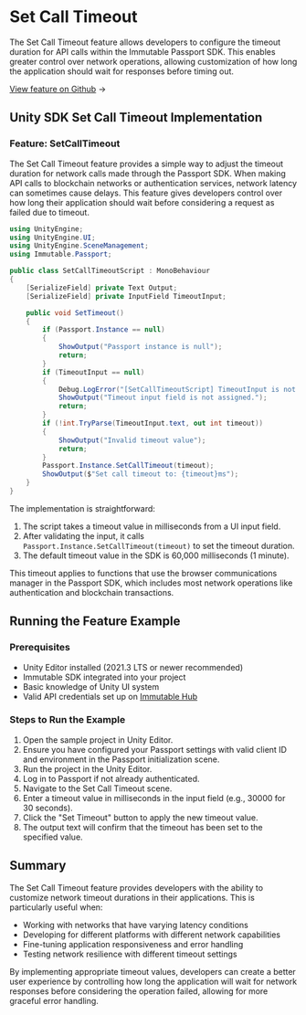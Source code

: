 <div class="display-none">

# Set Call Timeout

</div>

The Set Call Timeout feature allows developers to configure the timeout duration for API calls within the Immutable Passport SDK. This enables greater control over network operations, allowing customization of how long the application should wait for responses before timing out.

<div class="button-component">

[View feature on Github](https://github.com/immutable/unity-immutable-sdk/tree/main/sample/Assets/Scripts/Passport/Other/SetCallTimeout) <span class="button-component-arrow">→</span>

</div>

## Unity SDK Set Call Timeout Implementation

### Feature: SetCallTimeout

The Set Call Timeout feature provides a simple way to adjust the timeout duration for network calls made through the Passport SDK. When making API calls to blockchain networks or authentication services, network latency can sometimes cause delays. This feature gives developers control over how long their application should wait before considering a request as failed due to timeout.

```csharp title="SetCallTimeoutScript" manualLink="https://github.com/immutable/unity-immutable-sdk/blob/main/sample/Assets/Scripts/Passport/Other/SetCallTimeout/SetCallTimeoutScript.cs"
using UnityEngine;
using UnityEngine.UI;
using UnityEngine.SceneManagement;
using Immutable.Passport;

public class SetCallTimeoutScript : MonoBehaviour
{
    [SerializeField] private Text Output;
    [SerializeField] private InputField TimeoutInput;

    public void SetTimeout()
    {
        if (Passport.Instance == null)
        {
            ShowOutput("Passport instance is null");
            return;
        }
        if (TimeoutInput == null)
        {
            Debug.LogError("[SetCallTimeoutScript] TimeoutInput is not assigned in the Inspector.");
            ShowOutput("Timeout input field is not assigned.");
            return;
        }
        if (!int.TryParse(TimeoutInput.text, out int timeout))
        {
            ShowOutput("Invalid timeout value");
            return;
        }
        Passport.Instance.SetCallTimeout(timeout);
        ShowOutput($"Set call timeout to: {timeout}ms");
    }
}
```

The implementation is straightforward:

1. The script takes a timeout value in milliseconds from a UI input field.
2. After validating the input, it calls `Passport.Instance.SetCallTimeout(timeout)` to set the timeout duration.
3. The default timeout value in the SDK is 60,000 milliseconds (1 minute).

This timeout applies to functions that use the browser communications manager in the Passport SDK, which includes most network operations like authentication and blockchain transactions.

## Running the Feature Example

### Prerequisites

- Unity Editor installed (2021.3 LTS or newer recommended)
- Immutable SDK integrated into your project
- Basic knowledge of Unity UI system
- Valid API credentials set up on [Immutable Hub](https://hub.immutable.com/)

### Steps to Run the Example

1. Open the sample project in Unity Editor.
2. Ensure you have configured your Passport settings with valid client ID and environment in the Passport initialization scene.
3. Run the project in the Unity Editor.
4. Log in to Passport if not already authenticated.
5. Navigate to the Set Call Timeout scene.
6. Enter a timeout value in milliseconds in the input field (e.g., 30000 for 30 seconds).
7. Click the "Set Timeout" button to apply the new timeout value.
8. The output text will confirm that the timeout has been set to the specified value.

## Summary

The Set Call Timeout feature provides developers with the ability to customize network timeout durations in their applications. This is particularly useful when:

- Working with networks that have varying latency conditions
- Developing for different platforms with different network capabilities
- Fine-tuning application responsiveness and error handling
- Testing network resilience with different timeout settings

By implementing appropriate timeout values, developers can create a better user experience by controlling how long the application will wait for network responses before considering the operation failed, allowing for more graceful error handling. 